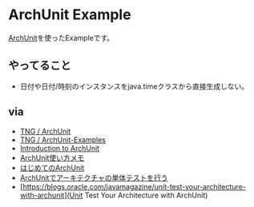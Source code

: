 # ArchUnit Example

[ArchUnit](https://www.archunit.org/)を使ったExampleです。

## やってること

- 日付や日付/時刻のインスタンスをjava.timeクラスから直接生成しない。

## via

- [TNG / ArchUnit](https://github.com/TNG/ArchUnit)
- [TNG / ArchUnit-Examples](https://github.com/TNG/ArchUnit-Examples)
- [Introduction to ArchUnit](https://www.baeldung.com/java-archunit-intro)
- [ArchUnit使い方メモ](https://qiita.com/opengl-8080/items/0d0006918c2936c9986e)
- [はじめてのArchUnit](https://qiita.com/daisuzz/items/f33b4e02bb3f5fdbc048)
- [ArchUnitでアーキテクチャの単体テストを行う](https://blogs.oracle.com/otnjp/unit-test-your-architecture-with-archunit-ja)
- [https://blogs.oracle.com/javamagazine/unit-test-your-architecture-with-archunit](Unit Test Your Architecture with ArchUnit)